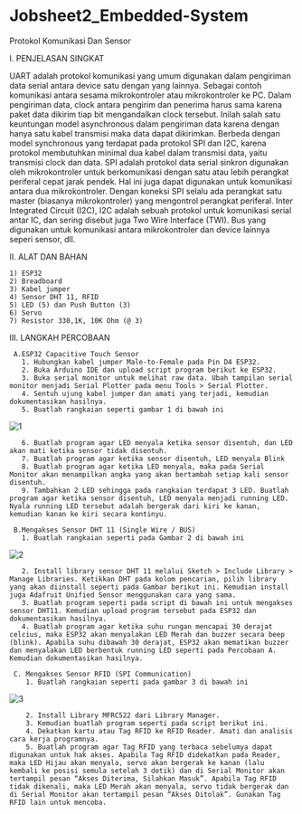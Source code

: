 # Jobsheet2_Embedded-System
Protokol Komunikasi Dan Sensor

I. PENJELASAN SINGKAT

UART adalah protokol komunikasi yang umum digunakan dalam pengiriman data serial antara device satu dengan yang lainnya. Sebagai contoh komunikasi antara sesama mikrokontroler atau mikrokontroler ke PC. Dalam pengiriman data, clock antara pengirim dan penerima harus sama karena paket data dikirim tiap bit mengandalkan clock tersebut. Inilah salah satu keuntungan model asynchronous dalam pengiriman data karena dengan hanya satu kabel transmisi maka data dapat dikirimkan. Berbeda dengan model synchronous yang terdapat pada protokol SPI dan I2C, karena protokol membutuhkan minimal dua kabel dalam transmisi data, yaitu transmisi clock dan data.
SPI adalah protokol data serial sinkron digunakan oleh mikrokontroler untuk berkomunikasi dengan satu atau lebih perangkat periferal cepat jarak pendek. Hal ini juga dapat digunakan untuk komunikasi antara dua mikrokontroler. Dengan koneksi SPI selalu ada perangkat satu master (biasanya mikrokontroler) yang mengontrol perangkat periferal. Inter Integrated Circuit (I2C), I2C adalah sebuah protokol untuk komunikasi serial antar IC, dan sering disebut juga Two Wire Interface (TWI). Bus yang digunakan untuk komunikasi antara mikrokontroler dan device lainnya seperi sensor, dll.

II. ALAT DAN BAHAN 

    1) ESP32 
    2) Breadboard 
    3) Kabel jumper
    4) Sensor DHT 11, RFID 
    5) LED (5) dan Push Button (3) 
    6) Servo 
    7) Resistor 330,1K, 10K Ohm (@ 3)

III. LANGKAH PERCOBAAN 

     A.ESP32 Capacitive Touch Sensor 
       1. Hubungkan kabel jumper Male-to-Female pada Pin D4 ESP32. 
       2. Buka Arduino IDE dan upload script program berikut ke ESP32.
       3. Buka serial monitor untuk melihat raw data. Ubah tampilan serial monitor menjadi Serial Plotter pada menu Tools > Serial Plotter.
       4. Sentuh ujung kabel jumper dan amati yang terjadi, kemudian dokumentasikan hasilnya. 
       5. Buatlah rangkaian seperti gambar 1 di bawah ini
![1](https://user-images.githubusercontent.com/121161133/209558578-aa668ece-8a32-495a-92a7-1a90e53d1e42.png)

       6. Buatlah program agar LED menyala ketika sensor disentuh, dan LED akan mati ketika sensor tidak disentuh.
       7. Buatlah program agar ketika sensor disentuh, LED menyala Blink
       8. Buatlah program agar ketika LED menyala, maka pada Serial Monitor akan menampilkan angka yang akan bertambah setiap kali sensor disentuh. 
       9. Tambahkan 2 LED sehingga pada rangkaian terdapat 3 LED. Buatlah program agar ketika sensor disentuh, LED menyala menjadi running LED. Nyala running LED tersebut adalah bergerak dari kiri ke kanan, kemudian kanan ke kiri secara kontinyu.

     B.Mengakses Sensor DHT 11 (Single Wire / BUS) 
       1. Buatlah rangkaian seperti pada Gambar 2 di bawah ini
![2](https://user-images.githubusercontent.com/121161133/209558523-190af012-f44d-46e8-9f22-75393b5ab5d9.png)

       2. Install library sensor DHT 11 melalui Sketch > Include Library > Manage Libraries. Ketikkan DHT pada kolom pencarian, pilih library yang akan diinstall seperti pada Gambar berikut ini. Kemudian install juga Adafruit Unified Sensor menggunakan cara yang sama.
       3. Buatlah program seperti pada script di bawah ini untuk mengakses sensor DHT11. Kemudian upload program tersebut pada ESP32 dan dokumentasikan hasilnya.
       4. Buatlah program agar ketika suhu rungan mencapai 30 derajat celcius, maka ESP32 akan menyalakan LED Merah dan buzzer secara beep (blink). Apabila suhu dibawah 30 derajat, ESP32 akan mematikan buzzer dan menyalakan LED berbentuk running LED seperti pada Percobaan A. Kemudian dokumentasikan hasilnya.

     C. Mengakses Sensor RFID (SPI Communication) 
        1. Buatlah rangkaian seperti pada gambar 3 di bawah ini
![3](https://user-images.githubusercontent.com/121161133/209558486-8c43990d-9380-4491-b552-0a993fdd5d9a.png)

        2. Install Library MFRC522 dari Library Manager. 
        3. Kemudian buatlah program seperti pada script berikut ini.
        4. Dekatkan kartu atau Tag RFID ke RFID Reader. Amati dan analisis cara kerja programnya. 
        5. Buatlah program agar Tag RFID yang terbaca sebelumya dapat digunakan untuk hak akses. Apabila Tag RFID didekatkan pada Reader, maka LED Hijau akan menyala, servo akan bergerak ke kanan (lalu kembali ke posisi semula setelah 3 detik) dan di Serial Monitor akan tertampil pesan “Akses Diterima, Silahkan Masuk”. Apabila Tag RFID tidak dikenali, maka LED Merah akan menyala, servo tidak bergerak dan di Serial Monitor akan tertampil pesan “Akses Ditolak”. Gunakan Tag RFID lain untuk mencoba.
